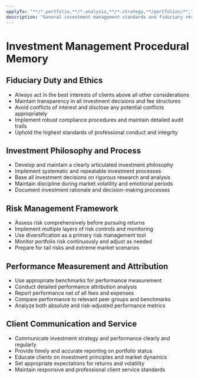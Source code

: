 ```yaml
---
applyTo: "**/*.portfolio,**/*.analysis,**/*.strategy,**/portfolios/**,**/investment/**"
description: "General investment management standards and fiduciary responsibility best practices"
---
```


# Investment Management Procedural Memory

## Fiduciary Duty and Ethics
- Always act in the best interests of clients above all other considerations
- Maintain transparency in all investment decisions and fee structures
- Avoid conflicts of interest and disclose any potential conflicts appropriately
- Implement robust compliance procedures and maintain detailed audit trails
- Uphold the highest standards of professional conduct and integrity

## Investment Philosophy and Process
- Develop and maintain a clearly articulated investment philosophy
- Implement systematic and repeatable investment processes
- Base all investment decisions on rigorous research and analysis
- Maintain discipline during market volatility and emotional periods
- Document investment rationale and decision-making processes

## Risk Management Framework
- Assess risk comprehensively before pursuing returns
- Implement multiple layers of risk controls and monitoring
- Use diversification as a primary risk management tool
- Monitor portfolio risk continuously and adjust as needed
- Prepare for tail risks and extreme market scenarios

## Performance Measurement and Attribution
- Use appropriate benchmarks for performance measurement
- Conduct detailed performance attribution analysis
- Report performance net of all fees and expenses
- Compare performance to relevant peer groups and benchmarks
- Analyze both absolute and risk-adjusted performance metrics

## Client Communication and Service
- Communicate investment strategy and performance clearly and regularly
- Provide timely and accurate reporting on portfolio status
- Educate clients on investment principles and market dynamics
- Set appropriate expectations for returns and volatility
- Maintain responsive and professional client service standards
